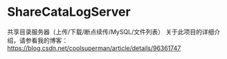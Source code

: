 # ShareCataLogServer
共享目录服务器（上传/下载/断点续传/MySQL/文件列表）
关于此项目的详细介绍，请参看我的博客：
  https://blog.csdn.net/coolsuperman/article/details/96361747
